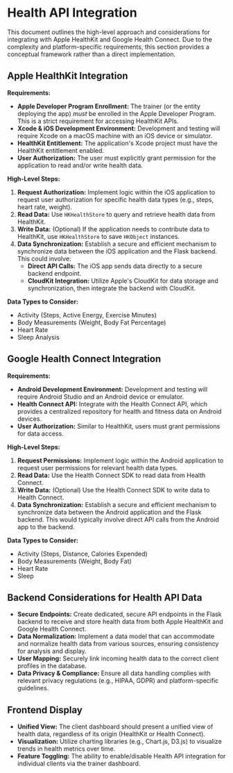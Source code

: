 # Health API Integration

This document outlines the high-level approach and considerations for integrating with Apple HealthKit and Google Health Connect. Due to the complexity and platform-specific requirements, this section provides a conceptual framework rather than a direct implementation.

## Apple HealthKit Integration

**Requirements:**
-   **Apple Developer Program Enrollment:** The trainer (or the entity deploying the app) *must* be enrolled in the Apple Developer Program. This is a strict requirement for accessing HealthKit APIs.
-   **Xcode & iOS Development Environment:** Development and testing will require Xcode on a macOS machine with an iOS device or simulator.
-   **HealthKit Entitlement:** The application's Xcode project must have the HealthKit entitlement enabled.
-   **User Authorization:** The user must explicitly grant permission for the application to read and/or write health data.

**High-Level Steps:**
1.  **Request Authorization:** Implement logic within the iOS application to request user authorization for specific health data types (e.g., steps, heart rate, weight).
2.  **Read Data:** Use `HKHealthStore` to query and retrieve health data from HealthKit.
3.  **Write Data:** (Optional) If the application needs to contribute data to HealthKit, use `HKHealthStore` to save `HKObject` instances.
4.  **Data Synchronization:** Establish a secure and efficient mechanism to synchronize data between the iOS application and the Flask backend. This could involve:
    -   **Direct API Calls:** The iOS app sends data directly to a secure backend endpoint.
    -   **CloudKit Integration:** Utilize Apple's CloudKit for data storage and synchronization, then integrate the backend with CloudKit.

**Data Types to Consider:**
-   Activity (Steps, Active Energy, Exercise Minutes)
-   Body Measurements (Weight, Body Fat Percentage)
-   Heart Rate
-   Sleep Analysis

## Google Health Connect Integration

**Requirements:**
-   **Android Development Environment:** Development and testing will require Android Studio and an Android device or emulator.
-   **Health Connect API:** Integrate with the Health Connect API, which provides a centralized repository for health and fitness data on Android devices.
-   **User Authorization:** Similar to HealthKit, users must grant permissions for data access.

**High-Level Steps:**
1.  **Request Permissions:** Implement logic within the Android application to request user permissions for relevant health data types.
2.  **Read Data:** Use the Health Connect SDK to read data from Health Connect.
3.  **Write Data:** (Optional) Use the Health Connect SDK to write data to Health Connect.
4.  **Data Synchronization:** Establish a secure and efficient mechanism to synchronize data between the Android application and the Flask backend. This would typically involve direct API calls from the Android app to the backend.

**Data Types to Consider:**
-   Activity (Steps, Distance, Calories Expended)
-   Body Measurements (Weight, Body Fat)
-   Heart Rate
-   Sleep

## Backend Considerations for Health API Data

-   **Secure Endpoints:** Create dedicated, secure API endpoints in the Flask backend to receive and store health data from both Apple HealthKit and Google Health Connect.
-   **Data Normalization:** Implement a data model that can accommodate and normalize health data from various sources, ensuring consistency for analysis and display.
-   **User Mapping:** Securely link incoming health data to the correct client profiles in the database.
-   **Data Privacy & Compliance:** Ensure all data handling complies with relevant privacy regulations (e.g., HIPAA, GDPR) and platform-specific guidelines.

## Frontend Display

-   **Unified View:** The client dashboard should present a unified view of health data, regardless of its origin (HealthKit or Health Connect).
-   **Visualization:** Utilize charting libraries (e.g., Chart.js, D3.js) to visualize trends in health metrics over time.
-   **Feature Toggling:** The ability to enable/disable Health API integration for individual clients via the trainer dashboard.
